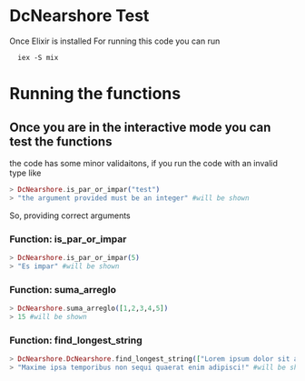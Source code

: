 # DcNearshore Test

Once Elixir is installed
For running this code you can run

```
  iex -S mix
```

# Running the functions

## Once you are in the interactive mode you can test the functions

the code has some minor validaitons, if you run the code with an invalid type like

```Elixir
> DcNearshore.is_par_or_impar("test")
> "the argument provided must be an integer" #will be shown

```

So, providing correct arguments

### Function: is_par_or_impar

```Elixir
> DcNearshore.is_par_or_impar(5)
> "Es impar" #will be shown
```

### Function: suma_arreglo

```Elixir
> DcNearshore.suma_arreglo([1,2,3,4,5])
> 15 #will be shown
```

### Function: find_longest_string

```Elixir
> DcNearshore.DcNearshore.find_longest_string(["Lorem ipsum dolor sit amet,", "consectetur adipisicing elit.", "Maxime ipsa temporibus non sequi quaerat enim adipisci!", "Commodi et illum", "eius fugit quis doloremque illo,", "fugiat, a at fuga optio eveniet?"])
> "Maxime ipsa temporibus non sequi quaerat enim adipisci!" #will be shown
```
